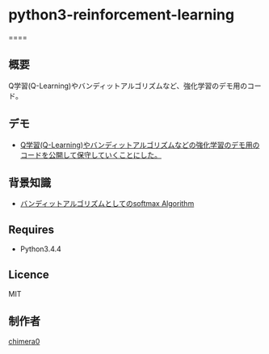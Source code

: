 # python3-reinforcement-learning
====

## 概要

Q学習(Q-Learning)やバンディットアルゴリズムなど、強化学習のデモ用のコード。

## デモ

- [Q学習(Q-Learning)やバンディットアルゴリズムなどの強化学習のデモ用のコードを公開して保守していくことにした。](http://media.accel-brain.com/reinforcement-learning-q-learning-bandit-problem/)

## 背景知識

- [バンディットアルゴリズムとしてのsoftmax Algorithm](http://media.accel-brain.com/softmax-algorithm/)


## Requires

- Python3.4.4

## Licence

MIT

## 制作者

[chimera0](https://github.com/chimera0/)
